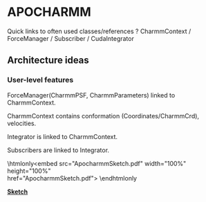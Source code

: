 APOCHARMM 
=========

Quick links to often used classes/references ?
CharmmContext / ForceManager / Subscriber / CudaIntegrator


## Architecture ideas ##

### User-level features  ###

ForceManager(CharmmPSF, CharmmParameters) linked to CharmmContext.

CharmmContext contains conformation (Coordinates/CharmmCrd), velocities.

Integrator is linked to CharmmContext.

Subscribers are linked to Integrator.


\htmlonly<embed src="ApocharmmSketch.pdf" width="100%" height="100%" \
href="ApocharmmSketch.pdf"></embed> \endhtmlonly

<a href="ApocharmmSketch.pdf" target="_blank"><b>Sketch</b></a>

